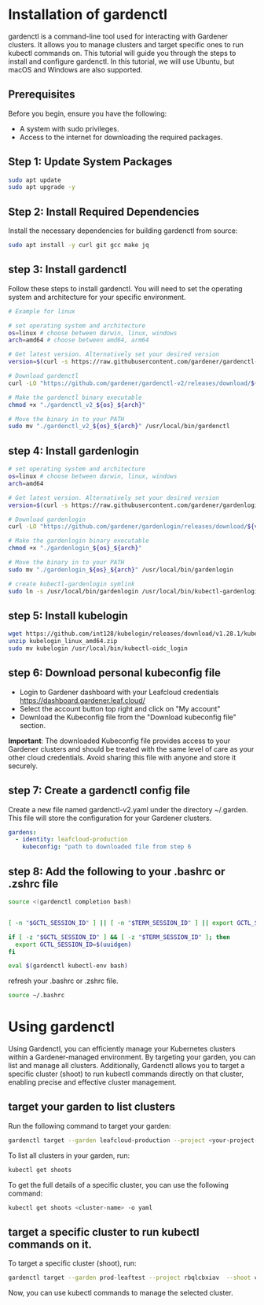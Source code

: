 # Installation of gardenctl

gardenctl is a command-line tool used for interacting with Gardener clusters. It allows you to manage clusters and target specific ones to run kubectl commands on. This tutorial will guide you through the steps to install and configure gardenctl. In this tutorial, we will use Ubuntu, but macOS and Windows are also supported.

## Prerequisites

Before you begin, ensure you have the following:

- A system with sudo privileges.
- Access to the internet for downloading the required packages.


## Step 1: Update System Packages

```bash
sudo apt update
sudo apt upgrade -y

```

## Step 2: Install Required Dependencies

Install the necessary dependencies for building gardenctl from source:

```bash
sudo apt install -y curl git gcc make jq

```

## step 3: Install gardenctl
Follow these steps to install gardenctl. You will need to set the operating system and architecture for your specific environment.

```bash
# Example for linux

# set operating system and architecture
os=linux # choose between darwin, linux, windows
arch=amd64 # choose between amd64, arm64

# Get latest version. Alternatively set your desired version
version=$(curl -s https://raw.githubusercontent.com/gardener/gardenctl-v2/master/LATEST)

# Download gardenctl
curl -LO "https://github.com/gardener/gardenctl-v2/releases/download/${version}/gardenctl_v2_${os}_${arch}"

# Make the gardenctl binary executable
chmod +x "./gardenctl_v2_${os}_${arch}"

# Move the binary in to your PATH
sudo mv "./gardenctl_v2_${os}_${arch}" /usr/local/bin/gardenctl

```

## step 4: Install gardenlogin

```bash
# set operating system and architecture
os=linux # choose between darwin, linux, windows
arch=amd64

# Get latest version. Alternatively set your desired version
version=$(curl -s https://raw.githubusercontent.com/gardener/gardenlogin/master/LATEST)

# Download gardenlogin
curl -LO "https://github.com/gardener/gardenlogin/releases/download/${version}/gardenlogin_${os}_${arch}"

# Make the gardenlogin binary executable
chmod +x "./gardenlogin_${os}_${arch}"

# Move the binary in to your PATH
sudo mv "./gardenlogin_${os}_${arch}" /usr/local/bin/gardenlogin

# create kubectl-gardenlogin symlink
sudo ln -s /usr/local/bin/gardenlogin /usr/local/bin/kubectl-gardenlogin


```

## step 5: Install kubelogin

```bash
wget https://github.com/int128/kubelogin/releases/download/v1.28.1/kubelogin_linux_amd64.zip
unzip kubelogin_linux_amd64.zip
sudo mv kubelogin /usr/local/bin/kubectl-oidc_login
```

## step 6: Download personal kubeconfig file

- Login to Gardener dashboard with your Leafcloud credentials
   https://dashboard.gardener.leaf.cloud/
- Select the account button top right and click on "My account" 
- Download the Kubeconfig file from the "Download kubeconfig file" section.

**Important**: The downloaded Kubeconfig file provides access to your Gardener clusters and should be treated with the same level of care as your other cloud credentials. Avoid sharing this file with anyone and store it securely.

## step 7: Create a gardenctl config file

Create a new file named gardenctl-v2.yaml under the directory ~/.garden. This file will store the configuration for your Gardener clusters.

```yaml
gardens:
  - identity: leafcloud-production
    kubeconfig: "path to downloaded file from step 6
```

## step 8: Add the following to your .bashrc or .zshrc file

```bash
source <(gardenctl completion bash)


[ -n "$GCTL_SESSION_ID" ] || [ -n "$TERM_SESSION_ID" ] || export GCTL_SESSION_ID=$(uuidgen)

if [ -z "$GCTL_SESSION_ID" ] && [ -z "$TERM_SESSION_ID" ]; then
  export GCTL_SESSION_ID=$(uuidgen)
fi

eval $(gardenctl kubectl-env bash)
```
 
refresh your .bashrc or .zshrc file.
```bash
source ~/.bashrc

```


# Using gardenctl

Using Gardenctl, you can efficiently manage your Kubernetes clusters within a Gardener-managed environment. By targeting your garden, you can list and manage all clusters. Additionally, Gardenctl allows you to target a specific cluster (shoot) to run kubectl commands directly on that cluster, enabling precise and effective cluster management.


## target your garden to list clusters

Run the following command to target your garden:

```bash
gardenctl target --garden leafcloud-production --project <your-project-id>
```

To list all clusters in your garden, run:

```bash
kubectl get shoots
```

To get the full details of a specific cluster, you can use the following command:

```bash
kubectl get shoots <cluster-name> -o yaml
```

## target a specific cluster to run kubectl commands on it.

To target a specific cluster (shoot), run:

```bash
gardenctl target --garden prod-leaftest --project rbqlcbxiav  --shoot clustername 
```

Now, you can use kubectl commands to manage the selected cluster.